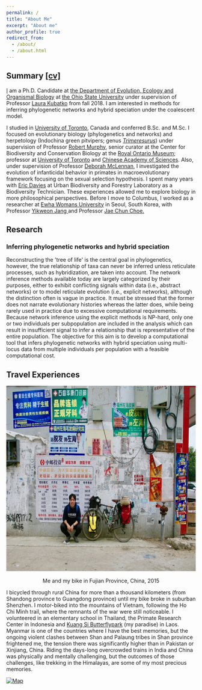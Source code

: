 ```yaml
---
permalink: /
title: "About Me"
excerpt: "About me"
author_profile: true
redirect_from: 
  - /about/
  - /about.html
---
```


## Summary <a href="/cv/KONG_Sungsik_cv.pdf" target="_blank">[cv]</a>

<div>
<p><a href="https://eeob.osu.edu/people/kong.362">I</a> am a Ph.D. Candidate at <a href="https://eeob.osu.edu">the Department of Evolution, Ecology and Organismal Biology</a> at&nbsp;<a href="https://www.osu.edu">the Ohio State University</a> under supervision of Professor&nbsp;<a href="https://www.asc.ohio-state.edu/kubatko.2/">Laura Kubatko</a> from fall 2018. I am interested&nbsp;in methods for inferring phylogenetic networks and hybrid speciation under the coalescent model.</p>
<p>I studied in&nbsp;<a href="https://www.utoronto.ca">University of Toronto</a>, Canada and conferred B.Sc. and M.Sc. I focused on evolutionary biology (phylogenetics and networks) and herpetology (Indochina green pitvipers; genus&nbsp;<i><a href="https://en.wikipedia.org/wiki/Trimeresurus">Trimeresurus</a></i>) under supervision of Professor&nbsp;<a href="http://labs.eeb.utoronto.ca/murphy/Starter.html">Robert Murphy</a>, senior curator at the Center for Biodiversity and Conservation Biology at the <a href="https://www.rom.on.ca/en">Royal Ontario Museum</a>; professor at <a href="https://www.utoronto.ca">University of Toronto</a> and <a href="http://english.cas.cn">Chinese Academy of Sciences</a>. Also, under supervision of Professor <a href="http://www.eeb.utoronto.ca/people/d-faculty/Mclennan.htm">Deborah McLennan</a>, I investigated the evolution of infanticidal behavior in primates in macroevolutionary framework focusing on the sexual selection hypothesis. I spent many years with <a href="http://ericdavies.ca">Eric Davies</a> at Urban Biodiversity and Forestry Laboratory as a Biodiversity Technician. These experiences allowed me to explore biology in more philosophical perspectives. Before I move to Columbus, I worked as a researcher&nbsp;at <a href="http://www.ewha.ac.kr">Ewha Womans University</a> in Seoul, South Korea, with Professor <a href="https://animalcomm.net">Yikweon Jang </a>and Professor <a href="https://mcz.harvard.edu/people/jae-chun-choe">Jae Chun Choe.</a></p>
</div>

## Research 

### Inferring phylogenetic networks and hybrid speciation

Reconstructing the 'tree of life' is the central goal in phylogenetics, however, the true relationship of taxa can never be inferred unless reticulate processes, such as hybridization, are taken into account. The network inference methods available today are largely categorized by their purposes, either to exhibit conflicting signals within data (i.e., abstract networks) or to model reticulate evolution (i.e., explicit networks), although the distinction often is vague in practice. It must be stressed that the former does not narrate evolutionary histories whereas the latter does, while being rarely used in practice due to excessive computational requirements. Because network inference using the explicit methods is NP-hard, only one or two individuals per subpopulation are included in the analysis which can result in insufficient signal to infer a relationship that is representative of the entire population. The objective for this aim is to develop a computational tool that infers phylogenetic networks with hybrid speciation using multi-locus data from multiple individuals per population with a feasible computational cost. 

## Travel Experiences

<center><p align="center">
  <img width="739" height="493" src="/images/img_9822-1.jpg"><figcaption>Me and my bike in Fujian Province, China, 2015</figcaption>
</p></center>

<p>I bicycled through rural China for more than a thousand kilometers (from Shandong province to Guangdong province) until my bike broke in suburban Shenzhen. I motor-biked into the mountains of Vietnam, following the Ho Chi Minh trail, where the remnants of the war were still noticeable. I volunteered in an elementary school in Thailand, the Primate Research Center in Indonesia and <a href="https://www.facebook.com/Laos.Kuang.Si.Butterflypark/">Kuang Si Butterflypark</a>&nbsp;(my paradise) in Laos. Myanmar is one of the countries where I have the best memories, but the ongoing violent clashes between Shan and Palaung tribes in Shan province frightened me, the tension there was significantly higher than in Pakistan or Xinjiang, China. Riding the days-long overcrowded trains in India and China was physically and mentally challenging, but the outcomes of those challenges, like trekking in the Himalayas, are some of my most precious memories.</p>

<a href="https://www.revolvermaps.com/livestats/5xhqnwn089l/"><img src="//rf.revolvermaps.com/h/m/a/2/ff0000/150/30/5xhqnwn089l.png" width="300" height="150" alt="Map" style="border:0;"></a>
